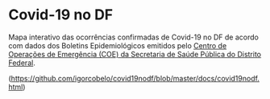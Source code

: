 # Covid-19 no DF

Mapa interativo das ocorrências confirmadas de Covid-19 no DF de acordo com dados dos Boletins Epidemiológicos emitidos pelo [Centro de Operações de Emergência (COE) da Secretaria de Saúde Pública do Distrito Federal](http://www.saude.df.gov.br/informativos-do-centro-de-operacoes-de-emergencia-coe/).

(https://github.com/igorcobelo/covid19nodf/blob/master/docs/covid19nodf.html)
